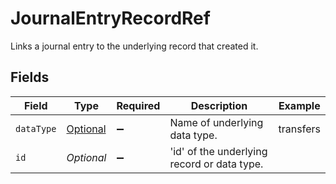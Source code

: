 # JournalEntryRecordRef

Links a journal entry to the underlying record that created it.


## Fields

| Field                                                                                               | Type                                                                                                | Required                                                                                            | Description                                                                                         | Example                                                                                             |
| --------------------------------------------------------------------------------------------------- | --------------------------------------------------------------------------------------------------- | --------------------------------------------------------------------------------------------------- | --------------------------------------------------------------------------------------------------- | --------------------------------------------------------------------------------------------------- |
| `dataType`                                                                                          | [Optional<JournalEntryRecordRefDataType>](../../models/components/JournalEntryRecordRefDataType.md) | :heavy_minus_sign:                                                                                  | Name of underlying data type.                                                                       | transfers                                                                                           |
| `id`                                                                                                | *Optional<String>*                                                                                  | :heavy_minus_sign:                                                                                  | 'id' of the underlying record or data type.                                                         |                                                                                                     |